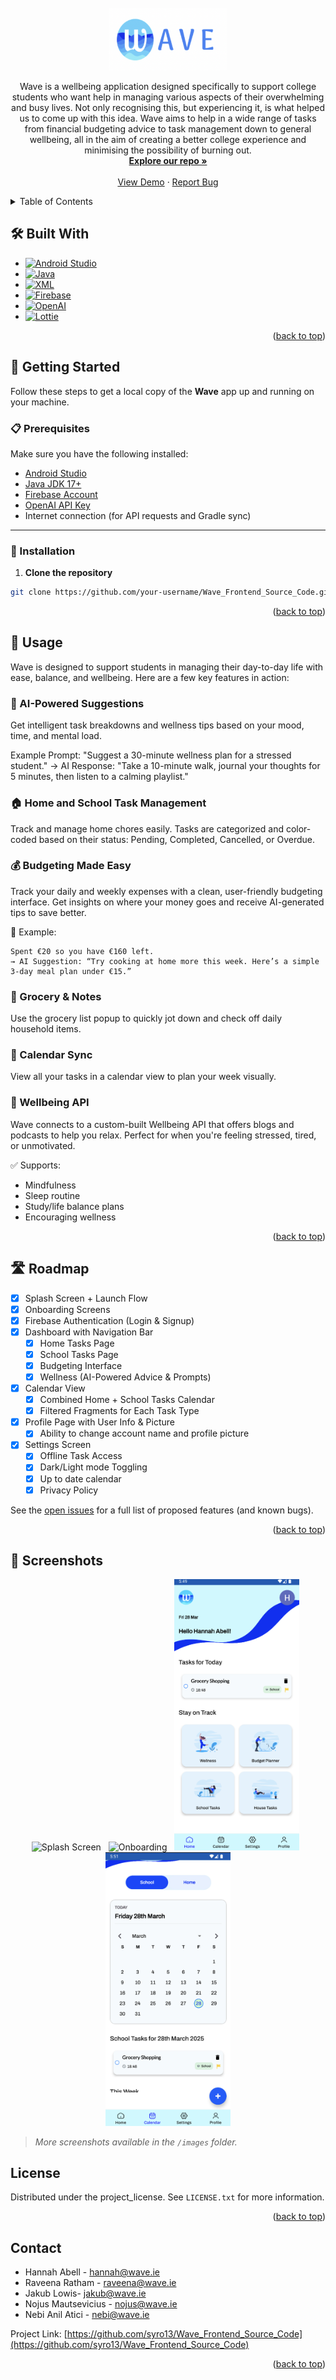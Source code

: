 
<!-- PROJECT LOGO -->
<br />
<div align="center">
  <a href="https://github.com/syro13/Wave_Frontend_Source_Code">
    <img src="images/Wave_Logo.png" alt="Logo" width="190" height="100">
  </a>
 <p align="center">
    Wave is a wellbeing application designed specifically to support college students who want help in managing various aspects of their overwhelming and busy lives. Not only recognising this, but experiencing it, is what helped us to come up with this idea. Wave aims to help in a wide range of tasks from financial budgeting advice to task management down to general wellbeing, all in the aim of creating a better college experience and minimising the possibility of burning out.
    <br />
    <a href="https://github.com/syro13/Wave_Frontend_Source_Code"><strong>Explore our repo »</strong></a>
    <br />
    <br />
    <a href="https://github.com/syro13/Wave_Frontend_Source_Code">View Demo</a>
    &middot;
    <a href="https://github.com/syro13/Wave_Frontend_Source_Code/issues/new?labels=bug&template=bug-report---.md">Report Bug</a>
  </p>
</div>


<!-- TABLE OF CONTENTS -->
<details>
  <summary>Table of Contents</summary>
  <ol>
    <li>
      <a href="#about-the-project">About The Project</a>
      <ul>
        <li><a href="#built-with">Built With</a></li>
      </ul>
    </li>
    <li>
      <a href="#getting-started">Getting Started</a>
      <ul>
        <li><a href="#prerequisites">Prerequisites</a></li>
        <li><a href="#installation">Installation</a></li>
      </ul>
    </li>
    <li><a href="#usage">Usage</a></li>
    <li><a href="#roadmap">Roadmap</a></li>
    <li><a href="#contributing">Contributing</a></li>
    <li><a href="#license">License</a></li>
    <li><a href="#contact">Contact</a></li>
    <li><a href="#acknowledgments">Acknowledgments</a></li>
  </ol>
</details>


## 🛠️ Built With

* [![Android Studio](https://img.shields.io/badge/IDE-Android%20Studio-3DDC84?logo=androidstudio&logoColor=white)](https://developer.android.com/studio)
* [![Java](https://img.shields.io/badge/Language-Java-007396?logo=java&logoColor=white)](https://www.oracle.com/java/)
* [![XML](https://img.shields.io/badge/Markup-XML-E44D26?logo=xml&logoColor=white)](https://developer.android.com/guide/topics/resources/layout-resource)
* [![Firebase](https://img.shields.io/badge/Backend-Firebase-FFCA28?logo=firebase&logoColor=white)](https://firebase.google.com/)
* [![OpenAI](https://img.shields.io/badge/AI%20Powered%20By-OpenAI-412991?logo=openai&logoColor=white)](https://openai.com/)
* [![Lottie](https://img.shields.io/badge/Animations-Lottie-FF4088?logo=lottie&logoColor=white)](https://airbnb.io/lottie/#/)


<p align="right">(<a href="#readme-top">back to top</a>)</p>



<!-- GETTING STARTED -->
## 🚀 Getting Started

Follow these steps to get a local copy of the **Wave** app up and running on your machine.

### 📋 Prerequisites

Make sure you have the following installed:

- [Android Studio](https://developer.android.com/studio)
- [Java JDK 17+](https://www.oracle.com/java/technologies/javase-downloads.html)
- [Firebase Account](https://firebase.google.com/)
- [OpenAI API Key](https://platform.openai.com/)
- Internet connection (for API requests and Gradle sync)

---

### 🔧 Installation

1. **Clone the repository**

```bash
git clone https://github.com/your-username/Wave_Frontend_Source_Code.git

  ```
<p align="right">(<a href="#readme-top">back to top</a>)</p>

<!-- USAGE EXAMPLES -->
## 📱 Usage

Wave is designed to support students in managing their day-to-day life with ease, balance, and wellbeing. Here are a few key features in action:

### 🧠 AI-Powered Suggestions
Get intelligent task breakdowns and wellness tips based on your mood, time, and mental load.

Example Prompt: "Suggest a 30-minute wellness plan for a stressed student."
→ AI Response: "Take a 10-minute walk, journal your thoughts for 5 minutes, then listen to a calming playlist."

### 🏠 Home and School Task Management
Track and manage home chores easily. Tasks are categorized and color-coded based on their status: Pending, Completed, Cancelled, or Overdue.

### 💰 Budgeting Made Easy
Track your daily and weekly expenses with a clean, user-friendly budgeting interface. Get insights on where your money goes and receive AI-generated tips to save better.

📌 Example:
```text
Spent €20 so you have €160 left.
→ AI Suggestion: “Try cooking at home more this week. Here’s a simple 3-day meal plan under €15.”
 ```

### 🧾 Grocery & Notes
Use the grocery list popup to quickly jot down and check off daily household items.


### 🔁 Calendar Sync
View all your tasks in a calendar view to plan your week visually.

### 🌿 Wellbeing API
Wave connects to a custom-built Wellbeing API that offers blogs and podcasts to help you relax. Perfect for when you're feeling stressed, tired, or unmotivated. 

✅ Supports:

* Mindfulness 
* Sleep routine 
* Study/life balance plans
* Encouraging wellness 

<p align="right">(<a href="#readme-top">back to top</a>)</p>

<!-- ROADMAP -->
## 🛣️ Roadmap

- [x] Splash Screen + Launch Flow  
- [x] Onboarding Screens  
- [x] Firebase Authentication (Login & Signup)  
- [x] Dashboard with Navigation Bar  
    - [x] Home Tasks Page  
    - [x] School Tasks Page  
    - [x] Budgeting Interface  
    - [x] Wellness (AI-Powered Advice & Prompts)  
- [x] Calendar View  
    - [x] Combined Home + School Tasks Calendar  
    - [x] Filtered Fragments for Each Task Type  
- [x] Profile Page with User Info & Picture
    - [x]  Ability to change account name and profile picture
- [x] Settings Screen  
    - [x] Offline Task Access  
    - [x] Dark/Light mode Toggling
    - [x] Up to date calendar 
    - [x] Privacy Policy

See the [open issues](https://github.com/github_username/repo_name/issues) for a full list of proposed features (and known bugs).


<p align="right">(<a href="#readme-top">back to top</a>)</p>

## 📸 Screenshots

<div align="center">
  <img src="images/splash_screen.png" alt="Splash Screen" width="200"/> &nbsp;
  <img src="images/onboarding.png" alt="Onboarding" width="200"/> &nbsp;
  <img src="images/dashboard.png" alt="Dashboard" width="200"/> &nbsp;
  <img src="images/calendar.png" alt="Calendar View" width="200"/>
</div>

> _More screenshots available in the `/images` folder._


<!-- LICENSE -->
## License

Distributed under the project_license. See `LICENSE.txt` for more information.

<p align="right">(<a href="#readme-top">back to top</a>)</p>



<!-- CONTACT -->
## Contact

* Hannah Abell - hannah@wave.ie
* Raveena Ratham - raveena@wave.ie
* Jakub Lowis- jakub@wave.ie
* Nojus Mautsevicius - nojus@wave.ie
* Nebi Anil Atici - nebi@wave.ie

Project Link: [https://github.com/syro13/Wave_Frontend_Source_Code](https://github.com/syro13/Wave_Frontend_Source_Code)

<p align="right">(<a href="#readme-top">back to top</a>)</p>

